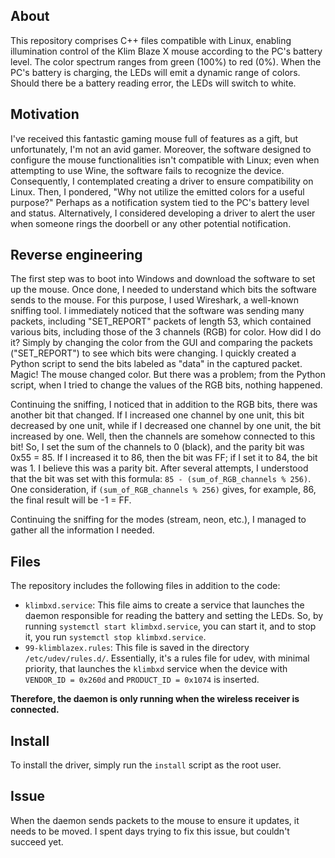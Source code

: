 ## About

This repository comprises C++ files compatible with Linux, enabling illumination control of the Klim Blaze X mouse according to the PC's battery level. The color spectrum ranges from green (100%) to red (0%). When the PC's battery is charging, the LEDs will emit a dynamic range of colors. Should there be a battery reading error, the LEDs will switch to white.

## Motivation

I've received this fantastic gaming mouse full of features as a gift, but unfortunately, I'm not an avid gamer. Moreover, the software designed to configure the mouse functionalities isn't compatible with Linux; even when attempting to use Wine, the software fails to recognize the device. Consequently, I contemplated creating a driver to ensure compatibility on Linux. Then, I pondered, "Why not utilize the emitted colors for a useful purpose?" Perhaps as a notification system tied to the PC's battery level and status. Alternatively, I considered developing a driver to alert the user when someone rings the doorbell or any other potential notification.

## Reverse engineering

The first step was to boot into Windows and download the software to set up the mouse. Once done, I needed to understand which bits the software sends to the mouse. For this purpose, I used Wireshark, a well-known sniffing tool. I immediately noticed that the software was sending many packets, including "SET_REPORT" packets of length 53, which contained various bits, including those of the 3 channels (RGB) for color. How did I do it? Simply by changing the color from the GUI and comparing the packets ("SET_REPORT") to see which bits were changing. I quickly created a Python script to send the bits labeled as "data" in the captured packet. Magic! The mouse changed color. But there was a problem; from the Python script, when I tried to change the values of the RGB bits, nothing happened.

Continuing the sniffing, I noticed that in addition to the RGB bits, there was another bit that changed. If I increased one channel by one unit, this bit decreased by one unit, while if I decreased one channel by one unit, the bit increased by one. Well, then the channels are somehow connected to this bit! So, I set the sum of the channels to 0 (black), and the parity bit was 0x55 = 85. If I increased it to 86, then the bit was FF; if I set it to 84, the bit was 1. I believe this was a parity bit. After several attempts, I understood that the bit was set with this formula: `85 - (sum_of_RGB_channels % 256)`. One consideration, if `(sum_of_RGB_channels % 256)` gives, for example, 86, the final result will be -1 = FF.

Continuing the sniffing for the modes (stream, neon, etc.), I managed to gather all the information I needed.

## Files

The repository includes the following files in addition to the code:

* `klimbxd.service`: This file aims to create a service that launches the daemon responsible for reading the battery and setting the LEDs. So, by running `systemctl start klimbxd.service`, you can start it, and to stop it, you run `systemctl stop klimbxd.service`.
* `99-klimblazex.rules`: This file is saved in the directory `/etc/udev/rules.d/`. Essentially, it's a rules file for udev, with minimal priority, that launches the `klimbxd` service when the device with `VENDOR_ID = 0x260d` and `PRODUCT_ID = 0x1074` is inserted.

**Therefore, the daemon is only running when the wireless receiver is connected.**

## Install

To install the driver, simply run the `install` script as the root user.

## Issue

When the daemon sends packets to the mouse to ensure it updates, it needs to be moved. I spent days trying to fix this issue, but couldn't succeed yet.
